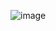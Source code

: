 ![image](https://user-images.githubusercontent.com/99772255/185810724-48d37231-983d-4a82-a83c-d577fc745aea.png)
